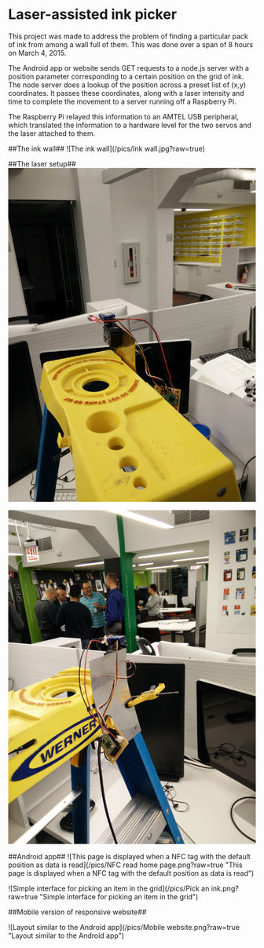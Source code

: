# Laser-assisted ink picker
This project was made to address the problem of finding a particular pack of ink from among a wall full of them. This was done over a span of 8 hours on March 4, 2015.

The Android app or website sends GET requests to a node.js server with a position parameter corresponding to a certain position on the grid of ink. The node server does a lookup of the position across a preset list of (x,y) coordinates. It passes these coordinates, along with a laser intensity and time to complete the movement to a server running off a Raspberry Pi. 

The Raspberry Pi relayed this information to an AMTEL USB peripheral, which translated the information to a hardware level for the two servos and the laser attached to them.

##The ink wall##
![The ink wall](/pics/Ink wall.jpg?raw=true)

##The laser setup##
![The laser shines bright](/pics/Laser1.jpg?raw=true "The laser shines bright")

![Hot glue, clamps and a ladder to set it up](/pics/Laser2.jpg?raw=true "Hot glue, clamps and a ladder to set it up")

##Android app##
![This page is displayed when a NFC tag with the default position as data is read](/pics/NFC read home page.png?raw=true "This page is displayed when a NFC tag with the default position as data is read")

![Simple interface for picking an item in the grid](/pics/Pick an ink.png?raw=true "Simple interface for picking an item in the grid")

##Mobile version of responsive website##

![Layout similar to the Android app](/pics/Mobile website.png?raw=true "Layout similar to the Android app")

